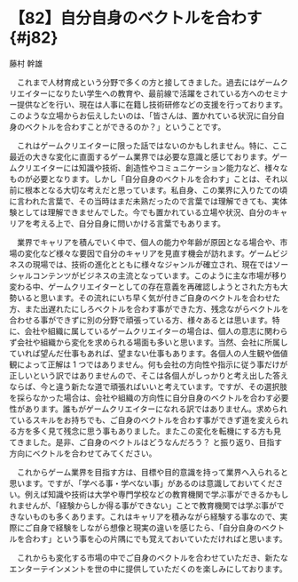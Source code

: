# 【82】自分自身のベクトルを合わす{#j82}

<div class="author">藤村 幹雄</div>

　これまで人材育成という分野で多くの方と接してきました。過去にはゲームクリエイターになりたい学生への教育や、最前線で活躍をされている方へのセミナー提供などを行い、現在は人事に在籍し技術研修などの支援を行っております。このような立場からお伝えしたいのは、「皆さんは、置かれている状況に自分自身のベクトルを合わすことができるのか？」ということです。

　これはゲームクリエイターに限った話ではないのかもしれません。特に、ここ最近の大きな変化に直面するゲーム業界では必要な意識と感じております。ゲームクリエイターには知識や技術、創造性やコミュニケーション能力など、様々なものが必要となります。しかし「自分自身のベクトルを合わす」ことは、それ以前に根本となる大切な考えだと思っています。私自身、この業界に入りたての頃に言われた言葉で、その当時はまだ未熟だったので言葉では理解できても、実体験としては理解できませんでした。今でも置かれている立場や状況、自分のキャリアを考える上で、自分自身に問いかける言葉でもあります。

　業界でキャリアを積んでいく中で、個人の能力や年齢が原因となる場合や、市場の変化など様々な要因で自分のキャリアを見直す機会が訪れます。ゲームビジネスの現場では、技術の進化とともに様々なジャンルが確立され、現在ではソーシャルコンテンツがビジネスの主流となっています。このように主な市場が移り変わる中、ゲームクリエイターとしての存在意義を再確認しようとされた方も大勢いると思います。その流れにいち早く気が付きご自身のベクトルを合わせた方、また出遅れたにしろベクトルを合わす事ができた方、残念ながらベクトルを合わせる事ができずに別の分野で頑張っている方、様々あるとは思います。特に、会社や組織に属しているゲームクリエイターの場合は、個人の意志に関わらず会社や組織から変化を求められる場面も多いと思います。当然、会社に所属していれば望んだ仕事もあれば、望まない仕事もあります。各個人の人生観や価値観によって正解は 1 つではありません。何も会社の方向性や指示に従う事だけが正しいという訳ではありませんので、そこは各個人がしっかりと考え出した答えならば、今と違う新たな道で頑張ればいいと考えています。ですが、その選択肢を採らなかった場合は、会社や組織の方向性に自分自身のベクトルを合わす必要性があります。誰もがゲームクリエイターになれる訳ではありません。求められているスキルをお持ちでも、ご自身のベクトルを合わす事ができず道を変えられる方を多く見て残念に思う事もありました。またこの変化を転機にする方も見てきました。是非、ご自身のベクトルはどうなんだろう？ と振り返り、目指す方向にベクトルを合わせてみてください。

　これからゲーム業界を目指す方は、目標や目的意識を持って業界へ入られると思います。ですが、「学べる事・学べない事」があるのは意識しておいてください。例えば知識や技術は大学や専門学校などの教育機関で学ぶ事ができるかもしれませんが、「経験からしか得る事ができない」ことで教育機関では学ぶ事ができないものも多くあります。これはキャリアを積みながら経験する事なので、実際にご自身で経験をしながら想像と現実の違いを感じたら、「自分自身のベクトルを合わす」という事を心の片隅にでも覚えておいていただければと思います。

　これからも変化する市場の中でご自身のベクトルを合わせていただき、新たなエンターテインメントを世の中に提供していただくのを楽しみにしております。

